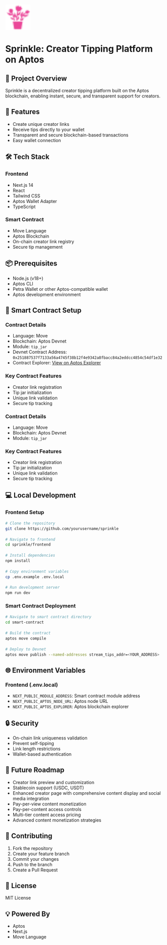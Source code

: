 <img src="logo.svg" alt="Sprinkle Logo" width="80" />

# Sprinkle: Creator Tipping Platform on Aptos

## 🌱 Project Overview

Sprinkle is a decentralized creator tipping platform built on the Aptos blockchain, enabling instant, secure, and transparent support for creators.

## 🚀 Features

- Create unique creator links
- Receive tips directly to your wallet
- Transparent and secure blockchain-based transactions
- Easy wallet connection

## 🛠 Tech Stack

### Frontend
- Next.js 14
- React
- Tailwind CSS
- Aptos Wallet Adapter
- TypeScript

### Smart Contract
- Move Language
- Aptos Blockchain
- On-chain creator link registry
- Secure tip management

## 📦 Prerequisites

- Node.js (v18+)
- Aptos CLI
- Petra Wallet or other Aptos-compatible wallet
- Aptos development environment

## 🔧 Smart Contract Setup

### Contract Details
- Language: Move
- Blockchain: Aptos Devnet
- Module: `tip_jar`
- Devnet Contract Address: `0x251887537f7133a56a4745f38b12f4e9342a8fbacc84a2eddcc4854c54df1e32`
- Contract Explorer: [View on Aptos Explorer](https://explorer.aptoslabs.com/account/0x251887537f7133a56a4745f38b12f4e9342a8fbacc84a2eddcc4854c54df1e32/modules/packages/Sprinkle?network=devnet)

### Key Contract Features
- Creator link registration
- Tip jar initialization
- Unique link validation
- Secure tip tracking

### Contract Details
- Language: Move
- Blockchain: Aptos Devnet
- Module: `tip_jar`

### Key Contract Features
- Creator link registration
- Tip jar initialization
- Unique link validation
- Secure tip tracking

## 💻 Local Development

### Frontend Setup
```bash
# Clone the repository
git clone https://github.com/yourusername/sprinkle

# Navigate to frontend
cd sprinkle/frontend

# Install dependencies
npm install

# Copy environment variables
cp .env.example .env.local

# Run development server
npm run dev
```

### Smart Contract Deployment
```bash
# Navigate to smart contract directory
cd smart-contract

# Build the contract
aptos move compile

# Deploy to Devnet
aptos move publish --named-addresses stream_tips_addr=<YOUR_ADDRESS>
```

## 🌐 Environment Variables

### Frontend (.env.local)
- `NEXT_PUBLIC_MODULE_ADDRESS`: Smart contract module address
- `NEXT_PUBLIC_APTOS_NODE_URL`: Aptos node URL
- `NEXT_PUBLIC_APTOS_EXPLORER`: Aptos blockchain explorer

## 🔒 Security

- On-chain link uniqueness validation
- Prevent self-tipping
- Link length restrictions
- Wallet-based authentication

## 🔮 Future Roadmap
- Creator link preview and customization
- Stablecoin support (USDC, USDT)
- Enhanced creator page with comprehensive content display and social media integration
- Pay-per-view content monetization
- Pay-per-content access controls
- Multi-tier content access pricing
- Advanced content monetization strategies

## 🤝 Contributing

1. Fork the repository
2. Create your feature branch
3. Commit your changes
4. Push to the branch
5. Create a Pull Request

## 📄 License

MIT License

## 💡 Powered By
- Aptos
- Next.js
- Move Language

